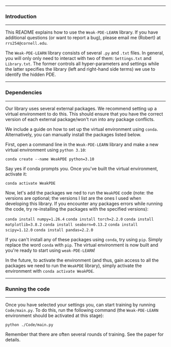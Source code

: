 ---------------------------------------------------------------------------------------------------
### Introduction
---------------------------------------------------------------------------------------------------

This README explains how to use the `Weak-PDE-LEARN` library. If you have additional questions (or 
want to report a bug), please email me (Robert) at `rrs254@cornell.edu`.

The `Weak-PDE-LEARN` library consists of several `.py` and `.txt` files. In general, you will only
only need to interact with two of them: `Settings.txt` and `Library.txt`. The former controls all
hyper-parameters and settings while the latter specifies the library (left and right-hand side 
terms) we use to identify the hidden PDE.



---------------------------------------------------------------------------------------------------
### Dependencies 
---------------------------------------------------------------------------------------------------

Our library uses several external packages. We recommend setting up a virtual environment to do 
this. This should ensure that you have the correct version of each external package/won't run into
any package conflicts. 

We include a guide on how to set up the virtual environment using `conda`. Alternatively, you can 
manually install the packages listed below.

First, open a command line in the `Weak-PDE-LEARN` library and make a new virtual environment using 
`python 3.10`:

`conda create --name WeakPDE python=3.10`

Say yes if conda prompts you. Once you've built the virtual environment, activate it:

`conda activate WeakPDE`

Now, let's add the packages we ned to run the `WeakPDE` code (note: the versions are optional; the 
versions I list are the ones I used when developing this library. If you encounter any packages 
errors while running the code, try re-installing the packages with the specified versions):

`conda install numpy=1.26.4`
`conda install torch=2.2.0`
`conda install matplotlib=3.8.2`
`conda install seaborn=0.13.2`
`conda install scipy=1.12.0`
`conda install pandas=2.2.0`

If you can't install any of these packages using `conda`, try using `pip`. Simply replace the 
word `conda` with `pip`. The virtual environment is now built and you're ready to start using 
`weak-PDE-LEARN`! 

In the future, to activate the environment (and thus, gain access to all the packages we need to
run the `WeakPDE` library), simply activate the environment with `conda activate WeakPDE`.



---------------------------------------------------------------------------------------------------
### Running the code 
---------------------------------------------------------------------------------------------------

Once you have selected your settings you, can start training by running `Code/main.py`. To do this, 
run the following command (the `Weak-PDE-LEARN` environment should be activated at this stage):

`python ./Code/main.py`

Remember that there are often several rounds of training. See the paper for details. 

